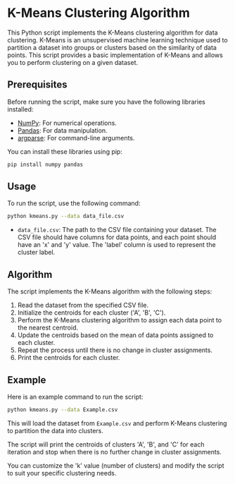 # K-Means Clustering Algorithm

This Python script implements the K-Means clustering algorithm for data clustering. K-Means is an unsupervised machine learning technique used to partition a dataset into groups or clusters based on the similarity of data points. This script provides a basic implementation of K-Means and allows you to perform clustering on a given dataset.

## Prerequisites

Before running the script, make sure you have the following libraries installed:

- [NumPy](https://numpy.org/): For numerical operations.
- [Pandas](https://pandas.pydata.org/): For data manipulation.
- [argparse](https://docs.python.org/3/library/argparse.html): For command-line arguments.

You can install these libraries using pip:

```bash
pip install numpy pandas
```

## Usage

To run the script, use the following command:

```bash
python kmeans.py --data data_file.csv
```

- `data_file.csv`: The path to the CSV file containing your dataset. The CSV file should have columns for data points, and each point should have an 'x' and 'y' value. The 'label' column is used to represent the cluster label.

## Algorithm

The script implements the K-Means algorithm with the following steps:

1. Read the dataset from the specified CSV file.
2. Initialize the centroids for each cluster ('A', 'B', 'C').
3. Perform the K-Means clustering algorithm to assign each data point to the nearest centroid.
4. Update the centroids based on the mean of data points assigned to each cluster.
5. Repeat the process until there is no change in cluster assignments.
6. Print the centroids for each cluster.

## Example

Here is an example command to run the script:

```bash
python kmeans.py --data Example.csv
```

This will load the dataset from `Example.csv` and perform K-Means clustering to partition the data into clusters.

The script will print the centroids of clusters 'A', 'B', and 'C' for each iteration and stop when there is no further change in cluster assignments.

You can customize the 'k' value (number of clusters) and modify the script to suit your specific clustering needs.